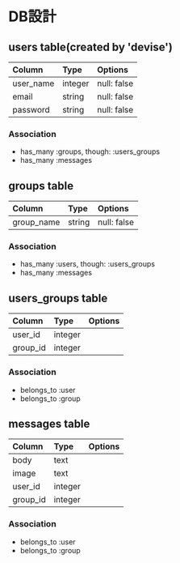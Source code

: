 # DB設計
## users table(created by 'devise')
| Column  | Type  |  Options  |
|:--------|:------|:----------|
|user_name|integer|null: false|
|email    |string |null: false|
|password |string |null: false|

### Association
- has_many :groups, though: :users_groups
- has_many :messages

## groups table
|  Column  | Type  |  Options  |
|:---------|:------|:----------|
|group_name|string |null: false|

### Association
- has_many :users, though: :users_groups
- has_many :messages

## users_groups table
|Column  |Type   |  Options  |
|:-------|:------|:----------|
|user_id |integer|           |
|group_id|integer|           |

### Association
- belongs_to :user
- belongs_to :group

## messages table
| Column | Type  | Options |
|:-------|:------|:--------|
|body    |text   |         |
|image   |text   |         |
|user_id |integer|         |
|group_id|integer|         |

### Association
- belongs_to :user
- belongs_to :group
